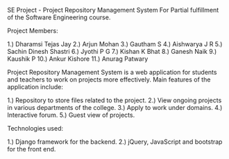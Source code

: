 SE Project - Project Repository Management System
For Partial fulfillment of the Software Engineering course.

Project Members:

1.) Dharamsi Tejas Jay
2.) Arjun Mohan
3.) Gautham S
4.) Aishwarya J R
5.) Sachin Dinesh Shastri
6.) Jyothi P G
7.) Kishan K Bhat
8.) Ganesh Naik
9.) Kaushik P
10.) Ankur Kishore
11.) Anurag Patwary

Project Repository Management System is a web application for students and teachers to work on projects
more effectively. Main features of the application include:

1.) Repository to store files related to the project.
2.) View ongoing projects in various departments of the college.
3.) Apply to work under domains.
4.) Interactive forum.
5.) Guest view of projects.

Technologies used:

1.) Django framework for the backend.
2.) jQuery, JavaScript and bootstrap for the front end.
